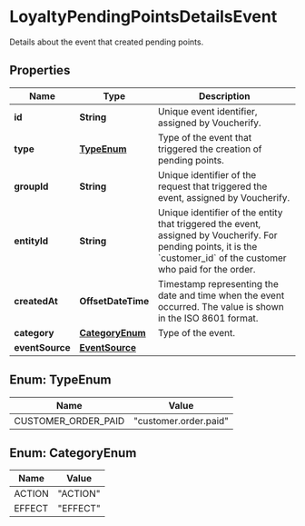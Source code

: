 

# LoyaltyPendingPointsDetailsEvent

Details about the event that created pending points.

## Properties

| Name | Type | Description |
|------------ | ------------- | ------------- |
|**id** | **String** | Unique event identifier, assigned by Voucherify. |
|**type** | [**TypeEnum**](#TypeEnum) | Type of the event that triggered the creation of pending points. |
|**groupId** | **String** | Unique identifier of the request that triggered the event, assigned by Voucherify. |
|**entityId** | **String** | Unique identifier of the entity that triggered the event, assigned by Voucherify. For pending points, it is the &#x60;customer_id&#x60; of the customer who paid for the order. |
|**createdAt** | **OffsetDateTime** | Timestamp representing the date and time when the event occurred. The value is shown in the ISO 8601 format. |
|**category** | [**CategoryEnum**](#CategoryEnum) | Type of the event. |
|**eventSource** | [**EventSource**](EventSource.md) |  |



## Enum: TypeEnum

| Name | Value |
|---- | -----|
| CUSTOMER_ORDER_PAID | &quot;customer.order.paid&quot; |



## Enum: CategoryEnum

| Name | Value |
|---- | -----|
| ACTION | &quot;ACTION&quot; |
| EFFECT | &quot;EFFECT&quot; |



